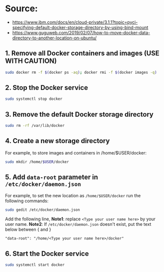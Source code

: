 # Source:

- <https://www.ibm.com/docs/en/cloud-private/3.1.1?topic=pyci-specifying-default-docker-storage-directory-by-using-bind-mount>
- <https://www.guguweb.com/2019/02/07/how-to-move-docker-data-directory-to-another-location-on-ubuntu/>

## 1. Remove all Docker containers and images (USE WITH CAUTION)

```bash
sudo docker rm -f $(docker ps -aq); docker rmi -f $(docker images -q)
```

## 2. Stop the Docker service

```bash
sudo systemctl stop docker
```

## 3. Remove the default Docker storage directory

```bash
sudo rm -rf /var/lib/docker
```

## 4. Create a new storage directory

For example, to store images and containers in /home/$USER/docker:

```bash
sudo mkdir /home/$USER/docker
```

## 5. Add `data-root` parameter in `/etc/docker/daemon.json`

For example, to set the new location as `/home/$USER/docker` run the following commands:

```bash
sudo gedit /etc/docker/daemon.json
```

Add the following line, **Note1**: replace `<Type your user name here>` by your user name. **Note2**: If `/etc/docker/daemon.json` doesn't exist, put the text below between { and }

```text
"data-root": "/home/<Type your user name here>/docker"
```

## 6. Start the Docker service

```bash
sudo systemctl start docker
```
